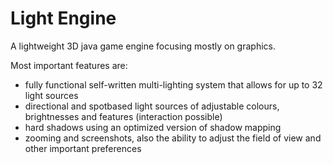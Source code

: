 Light Engine
============

A lightweight 3D java game engine focusing mostly on graphics.

Most important features are:
- fully functional self-written multi-lighting system that allows for up to 32 light sources
- directional and spotbased light sources of adjustable colours, brightnesses and features (interaction possible)
- hard shadows using an optimized version of shadow mapping
- zooming and screenshots, also the ability to adjust the field of view and other important preferences
